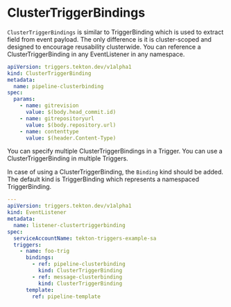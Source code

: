 <!--
---
linkTitle: "Cluster Trigger Binding"
weight: 7
---
-->
# ClusterTriggerBindings

`ClusterTriggerBindings` is similar to TriggerBinding which is used to extract
field from event payload. The only difference is it is cluster-scoped and
designed to encourage reusability clusterwide. You can reference a
ClusterTriggerBinding in any EventListener in any namespace.

<!-- FILE: examples/clustertriggerbindings/clustertriggerbinding.yaml -->
```YAML
apiVersion: triggers.tekton.dev/v1alpha1
kind: ClusterTriggerBinding
metadata:
  name: pipeline-clusterbinding
spec:
  params:
    - name: gitrevision
      value: $(body.head_commit.id)
    - name: gitrepositoryurl
      value: $(body.repository.url)
    - name: contenttype
      value: $(header.Content-Type)
```


You can specify multiple ClusterTriggerBindings in a Trigger. You can use a
ClusterTriggerBinding in multiple Triggers.

In case of using a ClusterTriggerBinding, the `Binding` kind should be added.
The default kind is TriggerBinding which represents a namespaced TriggerBinding.

<!-- FILE: examples/eventlisteners/eventlistener-clustertriggerbinding.yaml -->
```YAML
---
apiVersion: triggers.tekton.dev/v1alpha1
kind: EventListener
metadata:
  name: listener-clustertriggerbinding
spec:
  serviceAccountName: tekton-triggers-example-sa
  triggers:
    - name: foo-trig
      bindings:
        - ref: pipeline-clusterbinding
          kind: ClusterTriggerBinding
        - ref: message-clusterbinding
          kind: ClusterTriggerBinding
      template:
        ref: pipeline-template
```


